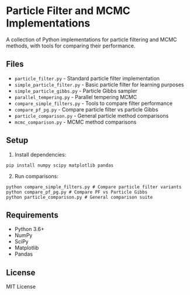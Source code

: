 # Particle Filter and MCMC Implementations

A collection of Python implementations for particle filtering and MCMC methods, with tools for comparing their performance.

## Files

- `particle_filter.py` - Standard particle filter implementation
- `simple_particle_filter.py` - Basic particle filter for learning purposes
- `simple_particle_gibbs.py` - Particle Gibbs sampler
- `parallel_tempering.py` - Parallel tempering MCMC
- `compare_simple_filters.py` - Tools to compare filter performance
- `compare_pf_pg.py` - Compare particle filter vs particle Gibbs
- `particle_comparison.py` - General particle method comparisons
- `mcmc_comparison.py` - MCMC method comparisons

## Setup

1. Install dependencies:
```
pip install numpy scipy matplotlib pandas
```
2. Run comparisons:
```
python compare_simple_filters.py # Compare particle filter variants
python compare_pf_pg.py # Compare PF vs Particle Gibbs
python particle_comparison.py # General comparison suite
```
## Requirements

- Python 3.6+
- NumPy
- SciPy
- Matplotlib
- Pandas

## License

MIT License

